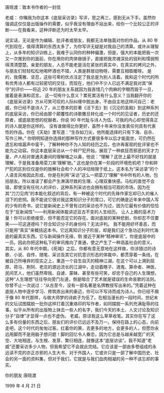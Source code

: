 ﻿唐晓渡：致本书作者的一封信
   
   
   
   老威：
   你嘱我为你这本《底层采访录》写评，思之再三，感到无从下手。虽然你强调这仅仅是出版操作的需要，似乎我没有理由不站出来，给你一个比较公正的评断——在我看来，这种评断还为时太早太早。

   说实话，无论是作为编辑、批评者或朋友，我都无法单独面对你的作品。从 80 年代到现在，值得清算的东西太多了，为你写评无疑是对我自己的清算。或许从理智上，从多年的知识训练上，我难于认同你的种种偏激，但是，强大的本能把我一次又一次推到你的面前，你在用你的肉体做镜子，直接把我灵魂深处的锐利和懦弱照得清清楚楚。亲爱的朋友，人总不能老是活在紧张的真实中，在真实的拷问之外，与朋友们轻轻松松地喝杯酒也不错，人类是群居动物呀，需要互相取暖呀。
   是的，我儒雅、坚忍，这些可卑的优点注定了我总是为别人活着。我和这个时代的所有优秀诗人都有过较密切的交往，而现在，他们中不少人已远不满足我对其“保守”的评价——将近 20 年的朋友关系就因为我吝惜几个肉麻的字眼而毁于一旦，接着是表演和谎言。
   这一切有什么意义？累死累活有什么意义？当我翻开你的《底层采访录》方从可笑可叹的人际纠缠中脱出身，不由自主地这样问自己：老威，你已经不是诗人了，从三卷本的巨著《活下去》到《沉沦的圣殿》到这种系列的底层采访，你已经由那个颠覆性的诗歌撒旦转化成一个时代的见证者，历史的还原者，或底层思想的挖掘者。你说 90 年代耻与诗人为伍，可我的内心却觉得真正的诗人就是你这样的。
   没有谁做得比你更好，虽然十年来你没发表任何具有代表性的作品。你在《天劫》里写道：“生存如刀尖，他所能选择的只有下海、自杀、写作三种。”
   你明明知道你选择的那种写作方式要很多年以后才能面世，可仍然在遗忘和喧嚣声中蛮干，了解种种你不为人知的经历之后，也许再客观的批评家也不能为之动容。你这本底层采访从一个碎尸犯开始，展现了一种疯狂而邪恶的天才力量，卢人标对普通夫妻间的理解嗤之以鼻，他说：“理解？这世上最不好找的就是理解，于是我准备用菜刀来‘理解’她。”
   这也是你在某一阶段的环境危机吧？你和碎尸犯的区别仅仅是你的肢解社会和个人的冲动局限于纸上。这本名为“采访录”的个人语言风格因此形成，你是在利用“采访”这么一把菜刀“理解”书中所有的人物，包括朋友。所以谁读了都会产生淋漓尽致的生理、心理双重快感。马松的直觉不会错，即使没有任何人的评价，这种系列采访也会拥有相当可观的市场，因为在其“刀刀见肉”的本能化叙述的背后，有一种被这个时代的先锋作家忘却已久的催人泪下的悲悯。我不能说它很对我这类知识分子的胃口，可它的确是近年来中国人写的少有的奇书，说它是新闻史上不曾有过的采访也不为过，因为它最有价值的恰恰在于“反新闻性”——利用新闻体裁讲述亘古不变的人生经历。
   让人上瘾的巫术力量！你可以拒绝接受，但不能否定它的存在。面对底层的某种悲剧，你却忍不住要笑——可这道德吗？符合知识分子的身份吗？无法评判。
   我不能用好坏善恶，而只能用“真实”来概括这本书。它远离知识分子阶层，却是我们这个急功近利时代海底的最真实东西。它与新闻操作无缘，倒 接近于某种“精神审讯”。你是底层中的一员。因此你把这种私下的审讯推向了普通，使之产生了一种涵盖社会的意义。
   其实，从 80 年代中期，《死城》之后，你都有意无意地在这样做，你涉猎过的诗歌、小说、自传、随笔、采访及其它对抗意识形态的体裁中，都贯穿着一条线，在被自己所唾弃的现实之上，重造一个自生自灭的精神江湖，在这个可以上溯到屈原、荷马、荆轲、老庄的源远流长的江湖中，走动着瞎子、酒鬼、算命者、神医、民间艺人，他们虽然卑贱、自谑、蒙昧、甚至有些可笑，却忠于自己的人生理想，这种“人生理想”往往导向旁门左道，倒是暗合了艺术就是错误的生命哀歌的法则。
   你曾不止一次说过：“从古至今，没有一部名著是名牌教授写出来的。”凭着这种在底层人物中逐步学习、修筑炼出来的豪迈，你可以不写诗而成为诗人。你已经不屑于像 80 年代那样，与做大师梦的诗疯子为伍了。在相当漫长的一段时间，世纪末的文坛试图摆脱一批你这样打着沉重烙印的写作者，如同摆脱一系列充满耻辱的往事。似乎从所有的出版物上抹去一些人的名字，我们今天的本土、人文讨论及知识分子“自律”才显得一点也不虚伪。
   老威，原谅我这么草草收笔。其实你在写了这么多有份量的东西之后，朋友们的评价已远远不及万一。保持在路上的心态，向前走吧，这个时代的匆匆过客。扛着你的箫，去更多的地方，会更多的人，但愿你永远用脚而不是用脑子想问题！脚的回忆令人眷恋，因为它总是与越来越宽广的天空、大地相连，与生根、发芽、繁衍相连，就像这本“底层访谈”。我不知道“老威”还要采访多少人物，但我希望它不会就此完结。它应该是一部由多卷组成的永远读不完的亦正亦邪的人生大书，对于外国人，它或许只是一部了解中国历史、社会的另一面的资料集，但对于我们，它就是与我们血肉相凝的另一种不该忘却的事实。
   
   
   你的朋友 唐晓渡
   
   1999 年 4 月 21 日
